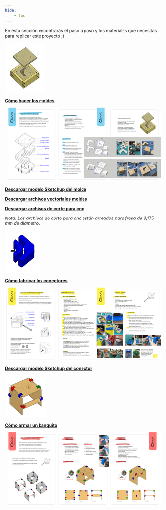 ```yaml
---
hide:
    - toc
---
```

En ésta sección encontrarás el paso a paso y los materiales que necesitas para replicar este proyecto ;)

![](../images/proy/moldecito.jpg)

**[Cómo hacer los moldes](https://drive.google.com/file/d/1b0JqS9Fdvn0cBmjlGBO8-Pjs6C_eTU-e/view?usp=drive_link)**

![](../images/proy/gmol.png)

**[Descargar modelo Sketchup del molde](https://drive.google.com/file/d/1iJEiJEimJd8N8y40chVy1mVpe-w9Zkym/view?usp=sharing)**

**[Descargar archivos vectoriales moldes](https://drive.google.com/file/d/1Hw_IUKTYbBiqGcHl0Zttv3H8hpmUacNr/view?usp=drive_link)**

**[Descargar archivos de corte para cnc](https://drive.google.com/drive/folders/1XYgZxli9mBeimtkZXH1mR-BFumYxReyt?usp=drive_link)**

*Nota: Los archivos de corte para cnc están armados para fresa de 3,175 mm de diámetro*.



![](../images/proy/omarcito.png)

**[Cómo fabricar los conectores](https://drive.google.com/file/d/1xcBaP-jZxpnHqut9iD6R41gH-emJ6iC1/view?usp=drive_link)**

![](../images/proy/gcon.png)

**[Descargar modelo Sketchup del conector](https://drive.google.com/file/d/1Qa_AFtSCxyBu_k_-8zlhR0aEqW0uNJh9/view?usp=sharing)**



![](../images/proy/banquito.png)

**[Cómo armar un banquito](https://drive.google.com/file/d/12iivy3iOX32kuoqkHaQ9wx0RuLJyacv_/view?usp=drive_link)**

![](../images/proy/gban.png)